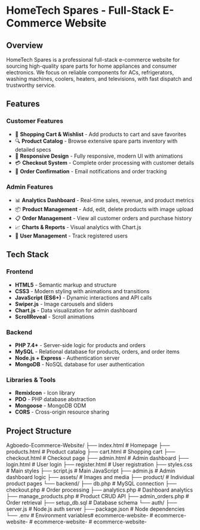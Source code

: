 # HomeTech Spares - Full-Stack E-Commerce Website

## Overview

HomeTech Spares is a professional full-stack e-commerce website for sourcing high-quality spare parts for home appliances and consumer electronics. We focus on reliable components for ACs, refrigerators, washing machines, coolers, heaters, and televisions, with fast dispatch and trustworthy service.

## Features

### Customer Features
- 🛒 **Shopping Cart & Wishlist** - Add products to cart and save favorites
- 🔍 **Product Catalog** - Browse extensive spare parts inventory with detailed specs
- 📱 **Responsive Design** - Fully responsive, modern UI with animations
- 💳 **Checkout System** - Complete order processing with customer details
- 📧 **Order Confirmation** - Email notifications and order tracking

### Admin Features
- 📊 **Analytics Dashboard** - Real-time sales, revenue, and product metrics
- 📦 **Product Management** - Add, edit, delete products with image upload
- 📋 **Order Management** - View all customer orders and purchase history
- 📈 **Charts & Reports** - Visual analytics with Chart.js
- 👥 **User Management** - Track registered users

## Tech Stack

### Frontend
- **HTML5** - Semantic markup and structure
- **CSS3** - Modern styling with animations and transitions
- **JavaScript (ES6+)** - Dynamic interactions and API calls
- **Swiper.js** - Image carousels and sliders
- **Chart.js** - Data visualization for admin dashboard
- **ScrollReveal** - Scroll animations

### Backend
- **PHP 7.4+** - Server-side logic for products and orders
- **MySQL** - Relational database for products, orders, and order items
- **Node.js + Express** - Authentication server
- **MongoDB** - NoSQL database for user authentication

### Libraries & Tools
- **RemixIcon** - Icon library
- **PDO** - PHP database abstraction
- **Mongoose** - MongoDB ODM
- **CORS** - Cross-origin resource sharing

## Project Structure

Agboedo-Ecommerce-Website/
├── index.html              # Homepage
├── products.html           # Product catalog
├── cart.html              # Shopping cart
├── checkout.html          # Checkout page
├── admin.html             # Admin dashboard
├── login.html             # User login
├── register.html          # User registration
├── styles.css             # Main styles
├── script.js              # Main JavaScript
├── admin.js               # Admin dashboard logic
├── assets/                # Images and media
├── product/               # Individual product pages
└── backend/
    ├── db.php             # MySQL connection
    ├── checkout.php       # Order processing
    ├── analytics.php      # Dashboard analytics
    ├── manage_products.php # Product CRUD API
    ├── admin_orders.php   # Order retrieval
    ├── setup_db.sql       # Database schema
    └── auth/
        ├── server.js      # Node.js auth server
        ├── package.json   # Node dependencies
        └── .env           # Environment variables#   e c o m m e r c e - w e b s i t e -  
 #   e c o m m e r c e - w e b s i t e -  
 #   e c o m m e r c e - w e b s i t e -  
 #   e c o m m e r c e - w e b s i t e -  
 